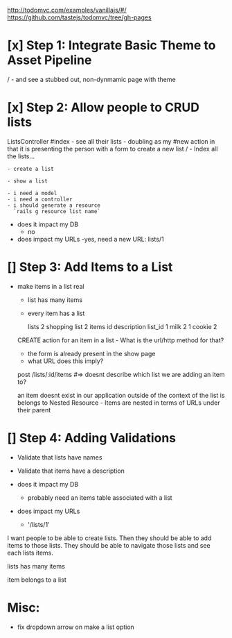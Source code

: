 http://todomvc.com/examples/vanillajs/#/
https://github.com/tastejs/todomvc/tree/gh-pages

# [x] Step 1: Integrate Basic Theme to Asset Pipeline
/ - and see a stubbed out, non-dynmamic page with theme

# [x] Step 2: Allow people to CRUD lists
  ListsController
    #index
      - see all their lists
      - doubling as my #new action in that it is presenting the person with a form to create a new list
      / - Index all the lists...

    - create a list
    
    - show a list

    - i need a model
    - i need a controller
    - i should generate a resource
      `rails g resource list name`

  - does it impact my DB
    - no
  - does impact my URLs
    -yes, need a new URL: lists/1

# [] Step 3: Add Items to a List
  - make items in a list real
    - list has many items
    - every item has a list


        lists
        2   shopping list   2
        items
        id    description   list_id
        1     milk          2
        1     cookie        2


    CREATE action for an item in a list - What is the url/http method for that?
      - the form is already present in the show page
      - what URL does this imply?

    post /lists/:id/items #=> doesnt describe which list we are adding an item to?

    an item doesnt exist in our application outside of the context of the list is belongs to
    Nested Resource - Items are nested in terms of URLs under their parent

# [] Step 4: Adding Validations
  - Validate that lists have names
  - Validate that items have a description


  - does it impact my DB
    - probably need an items table associated with a list
  - does impact my URLs
    - '/lists/1'


I want people to be able to create lists. Then they should be able to add items to those lists. They should be able to navigate those lists and see each lists items.

lists
  has many items

item
  belongs to a list

# Misc:
  - fix dropdown arrow on make a list option